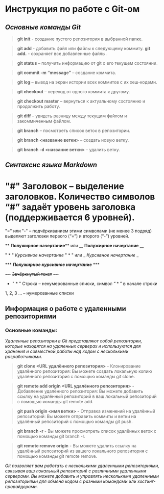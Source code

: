 # Инструкция по работе с Git-ом

## ***Основные команды Git***

> **git init** - создание пустого репозитория в выбранной папке.

> **git add** - добавить файл или файлы к следующему коммиту.
**git add.** - сохраняет все добавленные файлы. 

>**git status** – получить информацию от git о его текущем состоянии.

>**git commit -m “message”** – создание коммита.

>**git log** – вывод на экран истории всех коммитов с их хеш-кодами.

>**git checkout** – переход от одного коммита к другому.

>**git checkout master** – вернуться к актуальному состоянию и продолжить работу.

>**git diff** – увидеть разницу между текущим файлом и закоммиченным файлом.

>**git branch** – посмотреть список веток в репозитории.

>**git branch <название ветки>** – создать новую ветку.

>**git branch -d <название ветки>** – удалить ветку.

## ***Синтаксис языка Markdown***

# "#" Заголовок – выделение заголовков. Количество символов “#” задаёт уровень заголовка (поддерживается 6 уровней).

"=" или "-" – подчёркиванием этими символами (не менее 3 подряд) выделяют заголовки первого (“=”) и второго (“-”) уровней.

** **Полужирное начертание**** или __ __Полужирное начертание__ __

" * " *Курсивное начертание* " * " или _ _Курсивное начертание_ _

*** ***Полужирное курсивное начертание*** ***

~~ ~~Зачёркнутый текст~~ ~~

* " * " Строка – ненумерованные списки, символ “ * ” в начале строки

1, 2, 3 … – нумерованные списки


## Информация о работе с удаленными репозиториями 

### Основные команды:

*Удаленные репозитории в Git представляют собой репозитории, которые находятся на удаленных серверах и используются для хранения и совместной работы над кодом с несколькими разработчиками.*

>**git clone <URL удалённого репозитория>** - Клонирование удалённого репозитория: Вы можете создать локальную копию удалённого репозитория с помощью команды git clone. 

>**git remote add origin <URL удалённого репозитория>** - Добавление удалённого репозитория: Вы можете добавить ссылку на удалённый репозиторий в ваш локальный репозиторий с помощью команды git remote add.

>**git push origin <имя ветки>** - Отправка изменений на удалённый репозиторий: Вы можете отправить коммиты и ветки на удалённый репозиторий с помощью команды git push.

>**git branch -r** - Вы можете просмотреть список удалённых веток с помощью команды git branch -r.

>**git remote remove origin** - Вы можете удалить ссылку на удалённый репозиторий из вашего локального репозитория с помощью команды git remote remove.

*Git позволяет вам работать с несколькими удаленными репозиториями, связывая ваш локальный репозиторий с различными удаленными серверами. Вы можете добавить и управлять несколькими удаленными репозиториями для обмена кодом с разными командами или хостинг-провайдерами.*